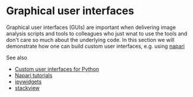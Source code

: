 # Graphical user interfaces
Graphical user interfaces (GUIs) are important when delivering image analysis scripts and tools to colleagues who just wnat to use the tools and don't care so much about the underlying code. In this section we will demonstrate how one can build custom user interfaces, e.g. using [napari](https://github.com/napari/naparu)

See also
* [Custom user interfaces for Python](https://biapol.github.io/blog/johannes_mueller/entry_user_inter/)
* [Napari tutorials](https://napari.org/tutorials/)
* [ipywidgets](https://ipywidgets.readthedocs.io/en/latest/)
* [stackview](https://github.com/haesleinhuepf/stackview)

